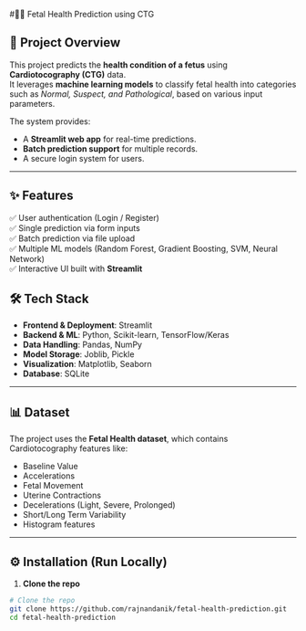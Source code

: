 #🧑‍⚕️ Fetal Health Prediction using CTG

## 📌 Project Overview  
This project predicts the **health condition of a fetus** using **Cardiotocography (CTG)** data.  
It leverages **machine learning models** to classify fetal health into categories such as *Normal, Suspect, and Pathological*, based on various input parameters.  

The system provides:  
- A **Streamlit web app** for real-time predictions.  
- **Batch prediction support** for multiple records.  
- A secure login system for users.  

---

## ✨ Features  
✅ User authentication (Login / Register)  
✅ Single prediction via form inputs  
✅ Batch prediction via file upload  
✅ Multiple ML models (Random Forest, Gradient Boosting, SVM, Neural Network)  
✅ Interactive UI built with **Streamlit**

## 🛠️ Tech Stack  
- **Frontend & Deployment**: Streamlit  
- **Backend & ML**: Python, Scikit-learn, TensorFlow/Keras  
- **Data Handling**: Pandas, NumPy  
- **Model Storage**: Joblib, Pickle  
- **Visualization**: Matplotlib, Seaborn  
- **Database**: SQLite  

---

## 📊 Dataset  
The project uses the **Fetal Health dataset**, which contains Cardiotocography features like:  
- Baseline Value  
- Accelerations  
- Fetal Movement  
- Uterine Contractions  
- Decelerations (Light, Severe, Prolonged)  
- Short/Long Term Variability  
- Histogram features  

---

## ⚙️ Installation (Run Locally)  

1. **Clone the repo**  
```bash
# Clone the repo
git clone https://github.com/rajnandanik/fetal-health-prediction.git
cd fetal-health-prediction
